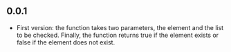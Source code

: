 ## 0.0.1

* First version: the function takes two parameters, the element and the list to be checked. Finally, the function returns true if the element exists or false if the element does not exist.
